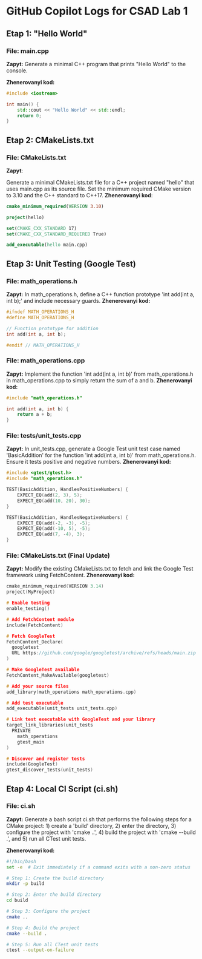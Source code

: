 # GitHub Copilot Logs for CSAD Lab 1

## Etap 1: "Hello World"

### File: main.cpp

**Zapyt:**
Generate a minimal C++ program that prints "Hello World" to the console.


**Zhenerovanyi kod:**
```cpp
#include <iostream>

int main() {
    std::cout << "Hello World" << std::endl;
    return 0;
}
```
## Etap 2: CMakeLists.txt
### File: CMakeLists.txt
**Zapyt**:

Generate a minimal CMakeLists.txt file for a C++ project named "hello" that uses main.cpp as its source file. Set the minimum required CMake version to 3.10 and the C++ standard to C++17.
**Zhenerovanyi kod**:
 ```cmake 
cmake_minimum_required(VERSION 3.10)

project(hello)

set(CMAKE_CXX_STANDARD 17)
set(CMAKE_CXX_STANDARD_REQUIRED True)

add_executable(hello main.cpp)
```
## Etap 3: Unit Testing (Google Test)

### File: math_operations.h

**Zapyt:**
In math_operations.h, define a C++ function prototype 'int add(int a, int b);' and include necessary guards.
**Zhenerovanyi kod:**
```cpp
#ifndef MATH_OPERATIONS_H
#define MATH_OPERATIONS_H

// Function prototype for addition
int add(int a, int b);

#endif // MATH_OPERATIONS_H
```
### File: math_operations.cpp

**Zapyt:**
Implement the function 'int add(int a, int b)' from math_operations.h in math_operations.cpp to simply return the sum of a and b.
**Zhenerovanyi kod:**
```cpp
#include "math_operations.h"

int add(int a, int b) {
    return a + b;
}
```
### File: tests/unit_tests.cpp

**Zapyt:**
In unit_tests.cpp, generate a Google Test unit test case named 'BasicAddition' for the function 'int add(int a, int b)' from math_operations.h. Ensure it tests positive and negative numbers.
**Zhenerovanyi kod:**
```cpp
#include <gtest/gtest.h>
#include "math_operations.h"

TEST(BasicAddition, HandlesPositiveNumbers) {
    EXPECT_EQ(add(2, 3), 5);
    EXPECT_EQ(add(10, 20), 30);
}

TEST(BasicAddition, HandlesNegativeNumbers) {
    EXPECT_EQ(add(-2, -3), -5);
    EXPECT_EQ(add(-10, 5), -5);
    EXPECT_EQ(add(7, -4), 3);
}
``` 
### File: CMakeLists.txt (Final Update)

**Zapyt:**
Modify the existing CMakeLists.txt to fetch and link the Google Test framework using FetchContent.
**Zhenerovanyi kod:**
```cpp
cmake_minimum_required(VERSION 3.14)
project(MyProject)

# Enable testing
enable_testing()

# Add FetchContent module
include(FetchContent)

# Fetch GoogleTest
FetchContent_Declare(
  googletest
  URL https://github.com/google/googletest/archive/refs/heads/main.zip
)

# Make GoogleTest available
FetchContent_MakeAvailable(googletest)

# Add your source files
add_library(math_operations math_operations.cpp)

# Add test executable
add_executable(unit_tests unit_tests.cpp)

# Link test executable with GoogleTest and your library
target_link_libraries(unit_tests
  PRIVATE
    math_operations
    gtest_main
)

# Discover and register tests
include(GoogleTest)
gtest_discover_tests(unit_tests)
``` 
## Etap 4: Local CI Script (ci.sh)

### File: ci.sh

**Zapyt:**
Generate a bash script ci.sh that performs the following steps for a CMake project: 1) create a 'build' directory, 2) enter the directory, 3) configure the project with 'cmake ..', 4) build the project with 'cmake --build .', and 5) run all CTest unit tests.

**Zhenerovanyi kod:**
```bash
#!/bin/bash
set -e  # Exit immediately if a command exits with a non-zero status

# Step 1: Create the build directory
mkdir -p build

# Step 2: Enter the build directory
cd build

# Step 3: Configure the project
cmake ..

# Step 4: Build the project
cmake --build .

# Step 5: Run all CTest unit tests
ctest --output-on-failure
``` 
